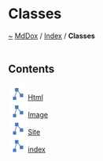 <a id="classes"></a>
<h1>Classes</h1>
<a href="https://github.com/CharlesCarley/MdDox">~</a>
<a href="indexpage.md#mddox">MdDox</a>
<span class="inline-text">/</span>
<a href="index.md#index">Index</a>
<span class="inline-text">/</span>
<span class="bold-text"><b>Classes</b></span>
<br/>
<br/>
<a id="contents"></a>
<h2>Contents</h2>
<div class="icon-link">
<img src="../images/class.svg"/><a href="Html.md#html">Html</a>
</div>
<div class="icon-link">
<img src="../images/class.svg"/><a href="Image.md#image">Image</a>
</div>
<div class="icon-link">
<img src="../images/class.svg"/><a href="Site.md#site">Site</a>
</div>
<div class="icon-link">
<img src="../images/class.svg"/><a href="indexpage.md#index">index</a>
</div>
</div>
</div>
</body>
</html>
